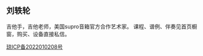 
## 刘轶轮

吉他手，吉他老师，美国supro音箱官方合作艺术家。
课程、谱例、伴奏见首页橱窗，购买、设备直接私信。


[琼ICP备2022010208号](https://beian.miit.gov.cn)

<style>
  .footer {
    display: none;
  }
</style>
